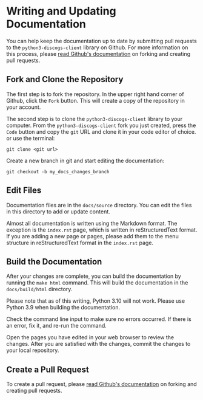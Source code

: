 # Writing and Updating Documentation

You can help keep the documentation up to date by submitting pull requests to the ```python3-discogs-client``` library on Github. For more information on this process, please [read Github's documentation](https://docs.github.com/en/pull-requests/collaborating-with-pull-requests/proposing-changes-to-your-work-with-pull-requests/creating-a-pull-request) on forking and creating pull requests.

## Fork and Clone the Repository

The first step is to fork the repository.  In the upper right hand corner of Github, click the ```Fork``` button.  This will create a copy of the repository in your account.

The second step is to clone the ```python3-discogs-client``` library to your computer.  From the ```python3-discogs-client``` fork you just created, press the ```Code``` button and copy the ```git``` URL and clone it in your code editor of choice. or use the terminal:

```
git clone <git url>
```

Create a new branch in git and start editing the documentation:

```
git checkout -b my_docs_changes_branch
```

## Edit Files

Documentation files are in the ```docs/source``` directory.  You can edit the files in this directory to add or update content.  

Almost all documentation is written using the Markdown format.  The exception is the ```index.rst``` page, which is written in reStructuredText format.  If you are adding a new page or pages, please add them to the menu structure in reStructuredText format in the ```index.rst``` page.

## Build the Documentation

After your changes are complete, you can build the documentation by running the ```make html``` command.  This will build the documentation in the ```docs/build/html``` directory.  

Please note that as of this writing, Python 3.10 will not work.  Please use Python 3.9 when building the documentation.

Check the command line input to make sure no errors occurred.  If there is an error, fix it, and re-run the command.

Open the pages you have edited in your web browser to review the changes.  After you are satisfied with the changes, commit the changes to your local repository.  

## Create a Pull Request

To create a pull request, please [read Github's documentation](https://docs.github.com/en/pull-requests/collaborating-with-pull-requests/proposing-changes-to-your-work-with-pull-requests/creating-a-pull-request) on forking and creating pull requests.